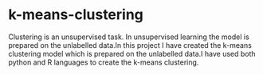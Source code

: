 # k-means-clustering
Clustering is an unsupervised task. In unsupervised learning the model is prepared on the unlabelled data.In this project I have created the k-means clustering model which is prepared on the unlabelled data.I have used both python and R languages to create the k-means clustering.
